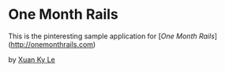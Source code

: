 # One Month Rails

This is the pinteresting sample application for 
[*One Month Rails*] (http://onemonthrails.com)

by [Xuan Ky Le](http://www.xuankyl.com)